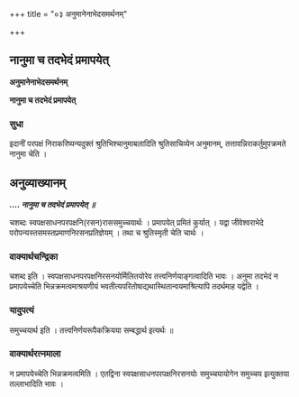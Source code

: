 +++
title = "०३ अनुमानेनाभेदसमर्थनम्"

+++


## नानुमा च तदभेदं प्रमापयेत्

**अनुमानेनाभेदसमर्थनम्**

**नानुमा च तदभेदं प्रमापयेत्**

### **सुधा**

इदानीं परपक्षं निराकरिष्यन्यदुक्तं श्रुतिभिश्चानुमाबलादिति श्रुतिसाचिव्येन अनुमानम्, तत्तावन्निराकर्तुमुपक्रमते नानुमा चेति ।

## **अनुव्याख्यानम्**

***.... नानुमा च तदभेदं प्रमापयेत् ॥***

चशब्दः स्वपक्षसाधनपरपक्षनि(रसन)राससमुच्चयार्थः । प्रमापयेत् प्रमितं कुर्यात् । यद्वा जीवेश्वराभेदे परोपन्यस्तसमस्तप्रमाणनिरसनप्रतिज्ञेयम् । तथा च श्रुतिस्मृती चेति चार्थः ।

### **वाक्यार्थचन्द्रिका**

चशब्द इति । स्वपक्षसाधनपरपक्षनिरसनयोर्मिलितयोरेव तत्त्वनिर्णयाङ्गत्वादिति भावः । अनुमा तदभेदं न प्रमापयेच्चेति भिन्नक्रमत्वमाश्रयणीयं भवतीत्यपरितोषाद्यथास्थितान्वयमाश्रित्यापि तदर्थमाह यद्वेति ।

### **यादुपत्यं**

समुच्चयार्थ इति । तत्त्वनिर्णयरूपैकक्रियया सम्बद्धार्थ इत्यर्थः ॥

### **वाक्यार्थरत्नमाला**

न प्रमापयेच्चेति भिन्नक्रमत्वमिति । एतद्विना स्वपक्षसाधनपरपक्षनिरसनयोः समुच्चयायोगेन समुच्चय इत्युक्तया तल्लाभादिति भावः ।

